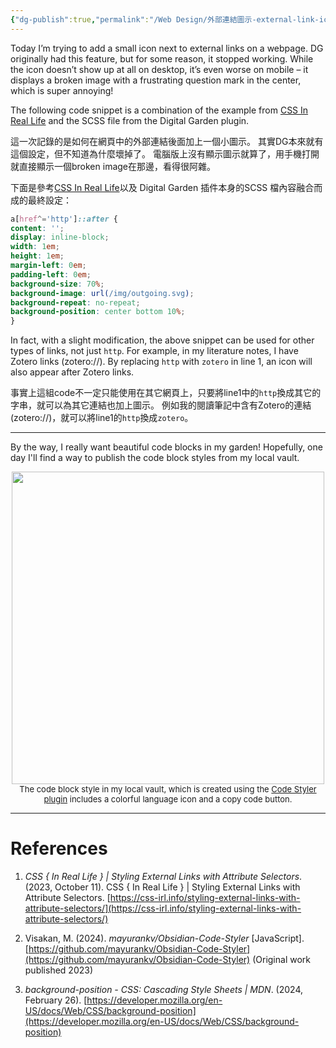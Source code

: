 ```yaml
---
{"dg-publish":true,"permalink":"/Web Design/外部連結圖示-external-link-icon/","title":"Append icons to external links 外部連結圖示","noteIcon":"2","created":"2024-09-14T18:39:24.263+08:00","updated":"2024-09-16T03:21:07.603+08:00"}
---
```



Today I’m trying to add a small icon next to external links on a webpage.
DG originally had this feature, but for some reason, it stopped working. 
While the icon doesn’t show up at all on desktop, it’s even worse on mobile – it displays a broken image with a frustrating question mark in the center, which is super annoying!

The following code snippet is a combination of the example from [CSS In Real Life](https://css-irl.info/styling-external-links-with-attribute-selectors) and the SCSS file from the Digital Garden plugin.

這一次記錄的是如何在網頁中的外部連結後面加上一個小圖示。
其實DG本來就有這個設定，但不知道為什麼壞掉了。
電腦版上沒有顯示圖示就算了，用手機打開就直接顯示一個broken image在那邊，看得很阿雜。

下面是參考[CSS In Real Life](https://css-irl.info/styling-external-links-with-attribute-selectors)以及 Digital Garden 插件本身的SCSS 檔內容融合而成的最終設定：

```scss
a[href^='http']::after {
content: '';
display: inline-block;
width: 1em;
height: 1em;
margin-left: 0em;
padding-left: 0em;
background-size: 70%;
background-image: url(/img/outgoing.svg);
background-repeat: no-repeat;
background-position: center bottom 10%;
}
```

In fact, with a slight modification, the above snippet can be used for other types of links, not just `http`. 
For example, in my literature notes, I have Zotero links (zotero://). By replacing `http` with `zotero` in line 1, an icon will also appear after Zotero links.

事實上這組code不一定只能使用在其它網頁上，只要將line1中的`http`換成其它的字串，就可以為其它連結也加上圖示。
例如我的閱讀筆記中含有Zotero的連結(zotero://)，就可以將line1的`http`換成`zotero`。

---

By the way, I really want beautiful code blocks in my garden! Hopefully, one day I'll find a way to publish the code block styles from my local vault.

<center>
<img width=500 src="https://imgur.com/ZFElAHT.jpeg">
</center>
<center>
<font size=2>
The code block style in my local vault, which is created using the <a href="https://github.com/mayurankv/Obsidian-Code-Styler">Code Styler plugin</a>  includes a colorful language icon and a copy code button.
</font>
</center>

---
# References

1. _CSS { In Real Life } | Styling External Links with Attribute Selectors_. (2023, October 11). CSS { In Real Life } | Styling External Links with Attribute Selectors. [https://css-irl.info/styling-external-links-with-attribute-selectors/](https://css-irl.info/styling-external-links-with-attribute-selectors/)

2. Visakan, M. (2024). _mayurankv/Obsidian-Code-Styler_ [JavaScript]. [https://github.com/mayurankv/Obsidian-Code-Styler](https://github.com/mayurankv/Obsidian-Code-Styler) (Original work published 2023)

3. _background-position - CSS: Cascading Style Sheets | MDN_. (2024, February 26). [https://developer.mozilla.org/en-US/docs/Web/CSS/background-position](https://developer.mozilla.org/en-US/docs/Web/CSS/background-position)
